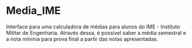 # Media_IME
Interface para uma calculadora de médias para alunos do IME - Instituto Militar de Engenharia.
Através dessa, é possível saber a média semestral e a nota mínima para prova final a partir das notas apresentadas.
